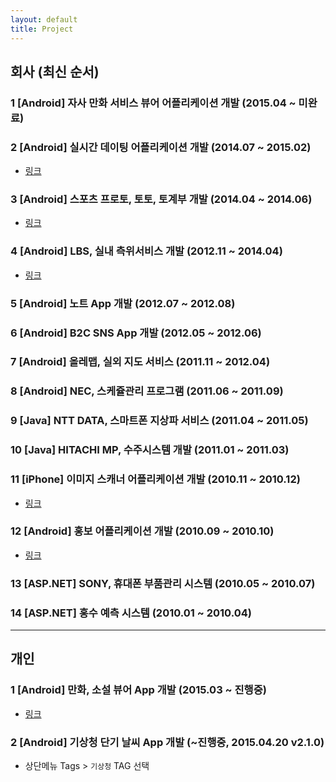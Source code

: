 ```yaml
---
layout: default
title: Project
---
```


## 회사 (최신 순서)

### 1 [Android] 자사 만화 서비스 뷰어 어플리케이션 개발 (2015.04 ~ 미완료)

### 2 [Android] 실시간 데이팅 어플리케이션 개발 (2014.07 ~ 2015.02)
 - [링크](/project/project-ssumting.html) 

### 3 [Android] 스포츠 프로토, 토토, 토계부 개발 (2014.04 ~ 2014.06)
 - [링크](/project/project-7score.html) 

### 4 [Android] LBS, 실내 측위서비스 개발 (2012.11 ~ 2014.04)
 - [링크](/project/project-smart-inside.html) 

### 5 [Android] 노트 App 개발 (2012.07 ~ 2012.08)

### 6 [Android] B2C SNS App 개발 (2012.05 ~ 2012.06)

### 7 [Android] 올레맵, 실외 지도 서비스 (2011.11 ~ 2012.04)

### 8 [Android] NEC, 스케쥴관리 프로그램 (2011.06 ~ 2011.09)

### 9 [Java] NTT DATA, 스마트폰 지상파 서비스 (2011.04 ~ 2011.05)

### 10 [Java] HITACHI MP, 수주시스템 개발 (2011.01 ~ 2011.03)

### 11 [iPhone] 이미지 스캐너 어플리케이션 개발 (2010.11 ~ 2010.12)
 - [링크](/project/project-rectace.html)

### 12 [Android] 홍보 어플리케이션 개발 (2010.09 ~ 2010.10)
 - [링크](/project/project-casio.html) 

### 13 [ASP.NET] SONY, 휴대폰 부품관리 시스템 (2010.05 ~ 2010.07)

### 14 [ASP.NET] 홍수 예측 시스템 (2010.01 ~ 2010.04)

- - -

## 개인

### 1 [Android] 만화, 소설 뷰어 App 개발 (2015.03 ~ 진행중)
 - [링크](/project/project-webtoon.html) 

### 2 [Android] 기상청 단기 날씨 App 개발 (~진행중, 2015.04.20 v2.1.0)
 - 상단메뉴 Tags > `기상청` TAG 선택